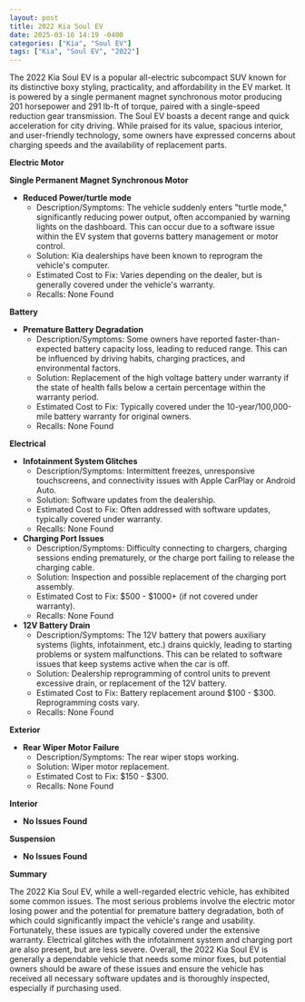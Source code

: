 ```yaml
---
layout: post
title: 2022 Kia Soul EV
date: 2025-03-16 14:19 -0400
categories: ["Kia", "Soul EV"]
tags: ["Kia", "Soul EV", "2022"]
---
```

The 2022 Kia Soul EV is a popular all-electric subcompact SUV known for its distinctive boxy styling, practicality, and affordability in the EV market. It is powered by a single permanent magnet synchronous motor producing 201 horsepower and 291 lb-ft of torque, paired with a single-speed reduction gear transmission. The Soul EV boasts a decent range and quick acceleration for city driving. While praised for its value, spacious interior, and user-friendly technology, some owners have expressed concerns about charging speeds and the availability of replacement parts.

**Electric Motor**

**Single Permanent Magnet Synchronous Motor**

*   **Reduced Power/turtle mode**
    *   Description/Symptoms: The vehicle suddenly enters "turtle mode," significantly reducing power output, often accompanied by warning lights on the dashboard. This can occur due to a software issue within the EV system that governs battery management or motor control.
    *   Solution: Kia dealerships have been known to reprogram the vehicle's computer.
    *   Estimated Cost to Fix: Varies depending on the dealer, but is generally covered under the vehicle's warranty.
    *   Recalls: None Found

**Battery**

*   **Premature Battery Degradation**
    *   Description/Symptoms: Some owners have reported faster-than-expected battery capacity loss, leading to reduced range. This can be influenced by driving habits, charging practices, and environmental factors.
    *   Solution: Replacement of the high voltage battery under warranty if the state of health falls below a certain percentage within the warranty period.
    *   Estimated Cost to Fix: Typically covered under the 10-year/100,000-mile battery warranty for original owners.
    *   Recalls: None Found

**Electrical**

*   **Infotainment System Glitches**
    *   Description/Symptoms: Intermittent freezes, unresponsive touchscreens, and connectivity issues with Apple CarPlay or Android Auto.
    *   Solution: Software updates from the dealership.
    *   Estimated Cost to Fix: Often addressed with software updates, typically covered under warranty.
    *   Recalls: None Found
*   **Charging Port Issues**
    *   Description/Symptoms: Difficulty connecting to chargers, charging sessions ending prematurely, or the charge port failing to release the charging cable.
    *   Solution: Inspection and possible replacement of the charging port assembly.
    *   Estimated Cost to Fix: $500 - $1000+ (if not covered under warranty).
    *   Recalls: None Found
*   **12V Battery Drain**
    *   Description/Symptoms: The 12V battery that powers auxiliary systems (lights, infotainment, etc.) drains quickly, leading to starting problems or system malfunctions. This can be related to software issues that keep systems active when the car is off.
    *   Solution: Dealership reprogramming of control units to prevent excessive drain, or replacement of the 12V battery.
    *   Estimated Cost to Fix: Battery replacement around $100 - $300. Reprogramming costs vary.
    *   Recalls: None Found

**Exterior**

*   **Rear Wiper Motor Failure**
    *   Description/Symptoms: The rear wiper stops working.
    *   Solution: Wiper motor replacement.
    *   Estimated Cost to Fix: $150 - $300.
    *   Recalls: None Found

**Interior**

*   **No Issues Found**

**Suspension**

*   **No Issues Found**

**Summary**

The 2022 Kia Soul EV, while a well-regarded electric vehicle, has exhibited some common issues. The most serious problems involve the electric motor losing power and the potential for premature battery degradation, both of which could significantly impact the vehicle's range and usability. Fortunately, these issues are typically covered under the extensive warranty. Electrical glitches with the infotainment system and charging port are also present, but are less severe. Overall, the 2022 Kia Soul EV is generally a dependable vehicle that needs some minor fixes, but potential owners should be aware of these issues and ensure the vehicle has received all necessary software updates and is thoroughly inspected, especially if purchasing used.

